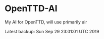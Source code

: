 # OpenTTD-AI
My AI for OpenTTD, will use primarily air

Latest backup: Sun Sep 29 23:01:01 UTC 2019
